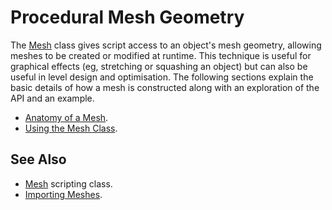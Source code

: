 # Procedural Mesh Geometry


The [Mesh](ScriptRef:Mesh.html) class gives script access to an object's mesh geometry, allowing meshes to be created or modified at runtime. This technique is useful for graphical effects (eg, stretching or squashing an object) but can also be useful in level design and optimisation. The following sections explain the basic details of how a mesh is constructed along with an exploration of the API and an example.

* [Anatomy of a Mesh](AnatomyofaMesh).
* [Using the Mesh Class](UsingtheMeshClass).


## See Also

* [Mesh](ScriptRef:Mesh.html) scripting class.
* [Importing Meshes](class-FBXImporter).
